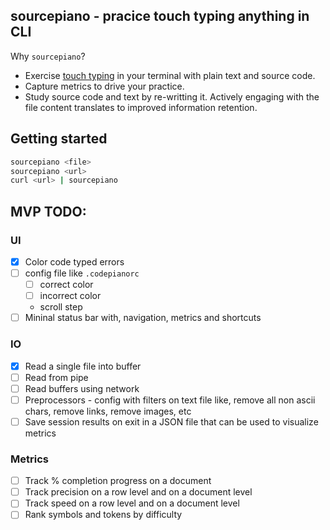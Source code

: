 ## sourcepiano - pracice touch typing anything in CLI
Why `sourcepiano`?
- Exercise [touch typing](https://en.wikipedia.org/wiki/Touch_typing) in your terminal with plain text and source code. 
- Capture metrics to drive your practice.
- Study source code and text by re-writting it. Actively engaging with the file content translates to improved information retention.

## Getting started
```bash
sourcepiano <file>
sourcepiano <url> 
curl <url> | sourcepiano
```

## MVP TODO:
### UI
- [x] Color code typed errors
- [ ] config file like `.codepianorc`
    - [ ] correct color
    - [ ] incorrect color
    - scroll step
- [ ] Mininal status bar with, navigation, metrics and shortcuts

### IO
- [x] Read a single file into buffer
- [ ] Read from pipe
- [ ] Read buffers using network
- [ ] Preprocessors - config with filters on text file like, remove all non ascii chars, remove links, remove images, etc
- [ ] Save session results on exit in a JSON file that can be used to visualize metrics

### Metrics
- [ ] Track % completion progress on a document
- [ ] Track precision on a row level and on a document level
- [ ] Track speed on a row level and on a document level
- [ ] Rank symbols and tokens by difficulty